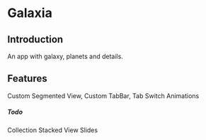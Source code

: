 # Galaxia

## Introduction
An app with galaxy, planets and details.

## Features
Custom Segmented View,
Custom TabBar,
Tab Switch Animations


##### Todo

Collection Stacked View Slides
